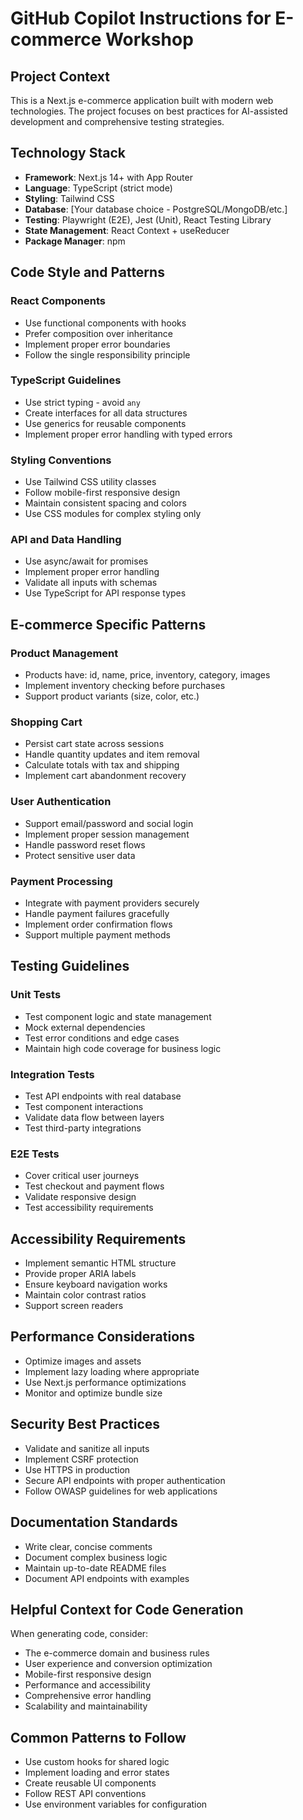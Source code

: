 # GitHub Copilot Instructions for E-commerce Workshop

## Project Context

This is a Next.js e-commerce application built with modern web technologies. The project focuses on best practices for AI-assisted development and comprehensive testing strategies.

## Technology Stack

- **Framework**: Next.js 14+ with App Router
- **Language**: TypeScript (strict mode)
- **Styling**: Tailwind CSS
- **Database**: [Your database choice - PostgreSQL/MongoDB/etc.]
- **Testing**: Playwright (E2E), Jest (Unit), React Testing Library
- **State Management**: React Context + useReducer
- **Package Manager**: npm

## Code Style and Patterns

### React Components

- Use functional components with hooks
- Prefer composition over inheritance
- Implement proper error boundaries
- Follow the single responsibility principle

### TypeScript Guidelines

- Use strict typing - avoid `any`
- Create interfaces for all data structures
- Use generics for reusable components
- Implement proper error handling with typed errors

### Styling Conventions

- Use Tailwind CSS utility classes
- Follow mobile-first responsive design
- Maintain consistent spacing and colors
- Use CSS modules for complex styling only

### API and Data Handling

- Use async/await for promises
- Implement proper error handling
- Validate all inputs with schemas
- Use TypeScript for API response types

## E-commerce Specific Patterns

### Product Management

- Products have: id, name, price, inventory, category, images
- Implement inventory checking before purchases
- Support product variants (size, color, etc.)

### Shopping Cart

- Persist cart state across sessions
- Handle quantity updates and item removal
- Calculate totals with tax and shipping
- Implement cart abandonment recovery

### User Authentication

- Support email/password and social login
- Implement proper session management
- Handle password reset flows
- Protect sensitive user data

### Payment Processing

- Integrate with payment providers securely
- Handle payment failures gracefully
- Implement order confirmation flows
- Support multiple payment methods

## Testing Guidelines

### Unit Tests

- Test component logic and state management
- Mock external dependencies
- Test error conditions and edge cases
- Maintain high code coverage for business logic

### Integration Tests

- Test API endpoints with real database
- Test component interactions
- Validate data flow between layers
- Test third-party integrations

### E2E Tests

- Cover critical user journeys
- Test checkout and payment flows
- Validate responsive design
- Test accessibility requirements

## Accessibility Requirements

- Implement semantic HTML structure
- Provide proper ARIA labels
- Ensure keyboard navigation works
- Maintain color contrast ratios
- Support screen readers

## Performance Considerations

- Optimize images and assets
- Implement lazy loading where appropriate
- Use Next.js performance optimizations
- Monitor and optimize bundle size

## Security Best Practices

- Validate and sanitize all inputs
- Implement CSRF protection
- Use HTTPS in production
- Secure API endpoints with proper authentication
- Follow OWASP guidelines for web applications

## Documentation Standards

- Write clear, concise comments
- Document complex business logic
- Maintain up-to-date README files
- Document API endpoints with examples

## Helpful Context for Code Generation

When generating code, consider:

- The e-commerce domain and business rules
- User experience and conversion optimization
- Mobile-first responsive design
- Performance and accessibility
- Comprehensive error handling
- Scalability and maintainability

## Common Patterns to Follow

- Use custom hooks for shared logic
- Implement loading and error states
- Create reusable UI components
- Follow REST API conventions
- Use environment variables for configuration
